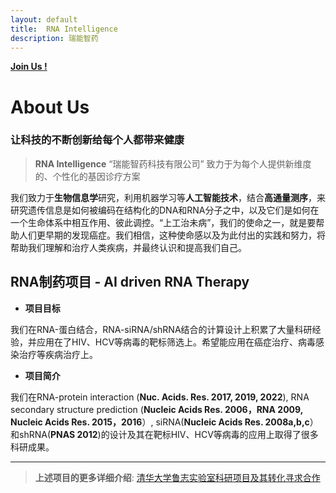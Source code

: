 ```yaml
---
layout: default
title:  RNA Intelligence
description: 瑞能智药
---
```




[**Join Us !**](./join-us/)

# About Us

### 让科技的不断创新给每个人都带来健康

>  **RNA Intelligence** “瑞能智药科技有限公司” 致力于为每个人提供新维度的、个性化的基因诊疗方案



我们致力于**生物信息学**研究，利用机器学习等**人工智能技术**，结合**高通量测序**，来研究遗传信息是如何被编码在结构化的DNA和RNA分子之中，以及它们是如何在一个生命体系中相互作用、彼此调控。“上工治未病”，我们的使命之一，就是要帮助人们更早期的发现癌症。我们相信，这种使命感以及为此付出的实践和努力，将帮助我们理解和治疗人类疾病，并最终认识和提高我们自己。



## RNA制药项目 - AI driven RNA Therapy

- **项目目标**

我们在RNA-蛋白结合，RNA-siRNA/shRNA结合的计算设计上积累了大量科研经验，并应用在了HIV、HCV等病毒的靶标筛选上。希望能应用在癌症治疗、病毒感染治疗等疾病治疗上。

- **项目简介**

我们在RNA-protein interaction (**Nuc. Acids. Res. 2017, 2019, 2022**), RNA secondary structure prediction (**Nucleic Acids Res. 2006，RNA 2009, Nucleic Acids Res. 2015，2016**）, siRNA(**Nucleic Acids Res. 2008a,b,c**）和shRNA(**PNAS 2012**)的设计及其在靶标HIV、HCV等病毒的应用上取得了很多科研成果。



---



> **上述项目的更多详细介绍**: [清华大学鲁志实验室科研项目及其转化寻求合作](https://www.ncrnalab.org/open)
